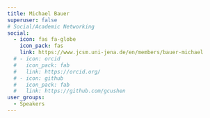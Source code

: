 ```yaml
---
title: Michael Bauer
superuser: false
# Social/Academic Networking
social:
  - icon: fas fa-globe
    icon_pack: fas
    link: https://www.jcsm.uni-jena.de/en/members/bauer-michael
  # - icon: orcid
  #   icon_pack: fab
  #   link: https://orcid.org/
  # - icon: github
  #   icon_pack: fab
  #   link: https://github.com/gcushen
user_groups:
  - Speakers
---
```


